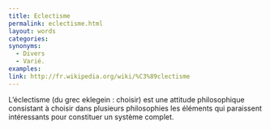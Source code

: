 ```yaml
---
title: Eclectisme
permalink: eclectisme.html
layout: words
categories:
synonyms:
  - Divers
  - Varié.
examples:
link: http://fr.wikipedia.org/wiki/%C3%89clectisme
---
```


L’éclectisme (du grec eklegein : choisir) est une attitude philosophique consistant à choisir dans plusieurs philosophies les éléments qui paraissent intéressants pour constituer un système complet.

